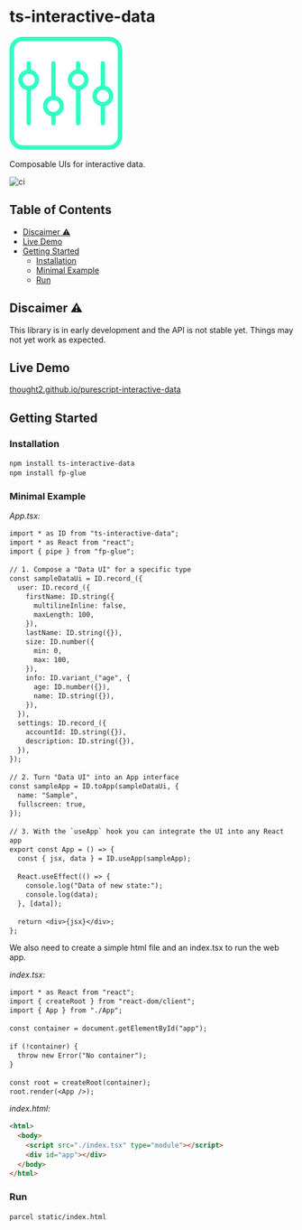 # ts-interactive-data

<img src="https://github.com/thought2/assets/blob/60a1704df4d623386090b884170d919e67a1161b/interactive-data/logo.svg" width="200">

Composable UIs for interactive data.

![ci](https://github.com/thought2/purescript-interactive-data/actions/workflows/ci.yaml/badge.svg)

## Table of Contents

<!-- START doctoc generated TOC please keep comment here to allow auto update -->
<!-- DON'T EDIT THIS SECTION, INSTEAD RE-RUN doctoc TO UPDATE -->

- [Discaimer ⚠](#discaimer-)
- [Live Demo](#live-demo)
- [Getting Started](#getting-started)
  - [Installation](#installation)
  - [Minimal Example](#minimal-example)
  - [Run](#run)

<!-- END doctoc generated TOC please keep comment here to allow auto update -->

## Discaimer ⚠

This library is in early development and the API is not stable yet. Things may not yet work as expected.

## Live Demo

[thought2.github.io/purescript-interactive-data](https://thought2.github.io/ts-interactive-data/basic)


## Getting Started

### Installation

```bash
npm install ts-interactive-data
npm install fp-glue
```

### Minimal Example

<!-- START demoApp -->
*App.tsx:*
```tsx
import * as ID from "ts-interactive-data";
import * as React from "react";
import { pipe } from "fp-glue";

// 1. Compose a "Data UI" for a specific type
const sampleDataUi = ID.record_({
  user: ID.record_({
    firstName: ID.string({
      multilineInline: false,
      maxLength: 100,
    }),
    lastName: ID.string({}),
    size: ID.number({
      min: 0,
      max: 100,
    }),
    info: ID.variant_("age", {
      age: ID.number({}),
      name: ID.string({}),
    }),
  }),
  settings: ID.record_({
    accountId: ID.string({}),
    description: ID.string({}),
  }),
});

// 2. Turn "Data UI" into an App interface
const sampleApp = ID.toApp(sampleDataUi, {
  name: "Sample",
  fullscreen: true,
});

// 3. With the `useApp` hook you can integrate the UI into any React app
export const App = () => {
  const { jsx, data } = ID.useApp(sampleApp);

  React.useEffect(() => {
    console.log("Data of new state:");
    console.log(data);
  }, [data]);

  return <div>{jsx}</div>;
};
```
<!-- END demoApp -->

We also need to create a simple html file and an index.tsx to run the web app.


<!-- START demoIndex -->
*index.tsx:*
```tsx
import * as React from "react";
import { createRoot } from "react-dom/client";
import { App } from "./App";

const container = document.getElementById("app");

if (!container) {
  throw new Error("No container");
}

const root = createRoot(container);
root.render(<App />);
```
<!-- END demoIndex -->


<!-- START demoHtml -->
*index.html:*
```html
<html>
  <body>
    <script src="./index.tsx" type="module"></script>
    <div id="app"></div>
  </body>
</html>
```
<!-- END demoHtml -->

### Run

```bash
parcel static/index.html
```
